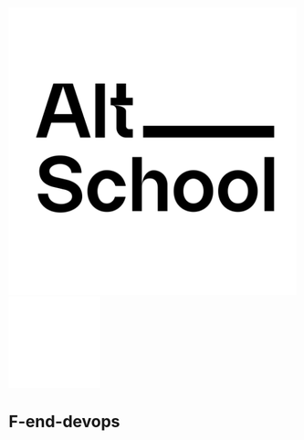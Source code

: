 <!-- ![AltSchool Africa Logo](https://github.com/tuyojr/altschool-opensource-names/blob/main/AltSchool.svg) -->
![AltSchool Africa Logo](./altschool.svg#gh-light-mode-only)
![AltSchool Africa Logo](./AltSchool-dark.svg#gh-dark-mode-only)


# F-end-devops
